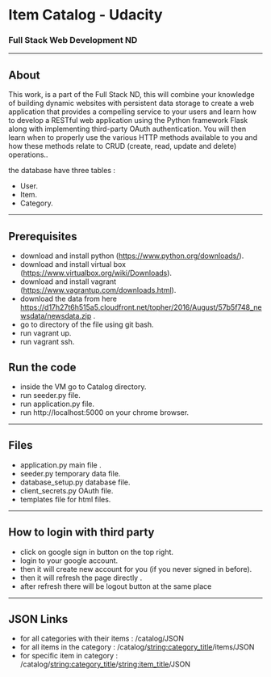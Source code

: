 # Item Catalog - Udacity
### Full Stack Web Development ND
_______________________
## About
 This work, is a part of the Full Stack ND, this will combine your knowledge of building dynamic websites with persistent data storage to create a web application that provides a compelling service to your users and learn how to develop a RESTful web application using the Python framework Flask along with implementing third-party OAuth authentication. You will then learn when to properly use the various HTTP methods available to you and how these methods relate to CRUD (create, read, update and delete) operations..

 the database have three tables :
   - User.
   - Item.
   - Category.

_______________________
## Prerequisites
  - download and install python (https://www.python.org/downloads/).
  - download and install virtual box (https://www.virtualbox.org/wiki/Downloads).
  - download and install vagrant (https://www.vagrantup.com/downloads.html).
  - download the data from here https://d17h27t6h515a5.cloudfront.net/topher/2016/August/57b5f748_newsdata/newsdata.zip .
  - go to directory of the file using git bash.
  - run vagrant up.
  - run vagrant ssh.

## Run the code
  - inside the VM go to Catalog directory.
  - run seeder.py file.
  - run application.py file.
  - run http://localhost:5000 on your chrome browser.

_______________________
## Files
  - application.py main file .
  - seeder.py temporary data file.
  - database_setup.py database file.
  - client_secrets.py OAuth file.
  - templates file for html files.

_______________________

## How to login with third party
  - click on google sign in button on the top right.
  - login to your google account.
  - then it will create new account for you (if you never signed in before).
  - then it will refresh the page directly .
  - after refresh there will be logout button at the same place

_______________________

## JSON Links
- for all categories with their items : /catalog/JSON
- for all items in the category : /catalog/<string:category_title>/items/JSON
- for specific item in category : /catalog/<string:category_title>/<string:item_title>/JSON
